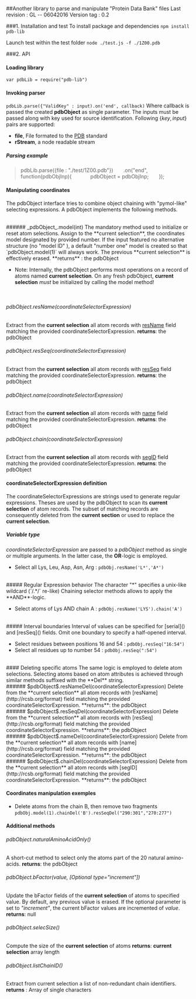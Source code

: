 ##Another library to parse and manipulate "Protein Data Bank" files
Last revision : GL -- 06042016
Version tag : 0.2


###1. Installation and test
To install package and dependencies
`npm install pdb-lib`   

Launch test within the test folder
`node ./test.js -f ./1Z00.pdb`



###2. API
#### Loading library
`var pdbLib = require("pdb-lib")`
#### Invoking parser
`pdbLib.parse({"ValidKey" : input).on('end', callback)`
Where callback is passed the created **pdbObject** as single parameter.
The inputs must be passed along with key used for source identification. Following  {$key, input$} pairs are supported:

*   **file**,  File formated to the [PDB](http://www.rcsb.org/format) standard
* **rStream**, a node readable stream

##### Parsing example
>pdbLib.parse({file : "./test/1Z00.pdb"})
>&nbsp;&nbsp;&nbsp;&nbsp;&nbsp;&nbsp;.on("end", function(pdbObjInp){
>&nbsp;&nbsp;&nbsp;&nbsp;&nbsp;&nbsp;&nbsp;&nbsp;&nbsp;&nbsp;&nbsp;&nbsp;pdbObject = pdbObjInp;
>&nbsp;&nbsp;&nbsp;&nbsp;&nbsp;&nbsp;});

#### Manipulating coordinates
The pdbObject interface tries to combine object chaining with "pymol-like" selecting expressions.  A pdbObject implements the following methods.

<br>
###### _pdbObject_.model(int) 
The mandatory method used to initialize or reset atom selections.
Assign to the **current selection**, the coordinates model designated by provided number. If the input featured no alternative structure (no "model ID" ), a default "number one" model is created so that `pdbObject.model(1)` will always work.
The previous **current selection** is effectively erased.
**returns** : the pdbObject

+  Note: Internally, the pdbObject performs most operations on a record of atoms named  **current selection**.  On any fresh pdbObject,  **current selection** _must_ be initialized by calling the model method!


<br>


###### $pdbObject$.resName(coordinateSelectorExpression) 
 Extract from the **current selection** all atom records with [resName](http://rcsb.org/format) field matching the provided coordinateSelectorExpression.
**returns**: the pdbObject
<br>
######  $pdbObject$.resSeq(coordinateSelectorExpression)
 Extract from the **current selection** all atom records with [resSeq](http://rcsb.org/format) field matching the provided coordinateSelectorExpression.
**returns**: the pdbObject
<br>
######  $pdbObject$.name(coordinateSelectorExpression)
 Extract from the **current selection** all atom records with [name](http://rcsb.org/format) field matching the provided coordinateSelectorExpression.
**returns**: the pdbObject
<br>
######  $pdbObject$.chain(coordinateSelectorExpression)
 Extract from the **current selection** all atom records with [segID](http://rcsb.org/format) field matching the provided coordinateSelectorExpression.
**returns**: the pdbObject


#### coordinateSelectorExpression definition

The coordinateSelectorExpressions are strings used to generate regular expressions. Theses are used  by the pdbObject  to scan its **current selection** of atom records. The subset of matching records are consequently deleted from the **current section** or used to replace the **current selection**.  

#####  Variable type
_coordinateSelectorExpression_ are passed to a $pdbObject$ method  as single or multiple arguments. In the latter case,  the **OR**-logic is employed.

*   Select all Lys, Leu, Asp, Asn, Arg : `pdbObj.resName('L*','A*')`
<br>
##### Regular Expression behavior
The character "*" specifies a unix-like wildcard (`/.*/` re-like)
Chaining selector methods allows to apply the **AND**-logic. 

*  Select atoms of Lys AND chain A : `pdbObj.resName('LYS').chain('A')`
<br>
##### Interval boundaries
Interval of values can be specified for [serial]() and [resSeq]() fields. Omit one boundary to specify a half-opened interval. 

*  Select residues between positions 16 and 54 :  `pdbObj.resSeq("16:54")`
*  Select all residues up to number 54 : `pdbObj.resSeq(":54")`

<br>
#### Deleting specific atoms
The same logic is employed to delete atom selections. Selecting atoms based on atom attributes is achieved through similar methods suffixed with the **Del** string.
<br>
###### $pdbObject$.resNameDel(coordinateSelectorExpression) 
 Delete from the **current selection** all atom records with [resName](http://rcsb.org/format) field matching the provided coordinateSelectorExpression.
**returns**: the pdbObject
<br>
######  $pdbObject$.resSeqDel(coordinateSelectorExpression)
 Delete from the **current selection** all atom records with [resSeq](http://rcsb.org/format) field matching the provided coordinateSelectorExpression.
**returns**: the pdbObject
<br>
######  $pdbObject$.nameDel(coordinateSelectorExpression)
 Delete from the **current selection** all atom records with [name](http://rcsb.org/format) field matching the provided coordinateSelectorExpression.
**returns**: the pdbObject
<br>
######  $pdbObject$.chainDel(coordinateSelectorExpression)
 Delete from the **current selection** all atom records with [segID](http://rcsb.org/format) field matching the provided coordinateSelectorExpression.
**returns**: the pdbObject

#### Coordinates manipulation exemples

*  Delete atoms from the chain B, then remove two fragments
`pdbObj.model(1).chainDel('B').resSeqDel("290:301","270:277")`



#### Additional methods

######  $pdbObject$.naturalAminoAcidOnly()
A short-cut method to select only the atoms part of the 20 natural amino-acids.
**returns**: the pdbObject
<br>
######  $pdbObject$.bFactor(value, [Optional type="increment"])
Update the bFactor fields of the **current selection** of atoms to specified value. By default, any previous value is erased. If the optional parameter is set to _"increment"_, the current bFactor values are incremented of _value_.
**returns**: null
<br>
######  $pdbObject$.selecSize()
Compute the size of the **current selection** of atoms
**returns**:  **current selection** array length
<br>
######  $pdbObject$.listChainID()
Extract from current selection a list of non-redundant chain identifiers.
**returns** : Array of single characters
